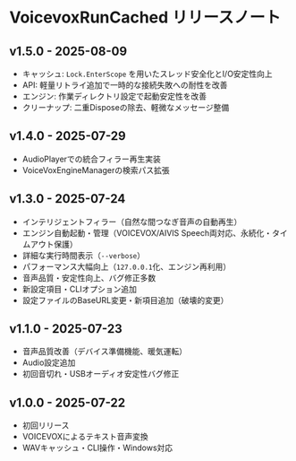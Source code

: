 # VoicevoxRunCached リリースノート

## v1.5.0 - 2025-08-09

- キャッシュ: `Lock.EnterScope` を用いたスレッド安全化とI/O安定性向上
- API: 軽量リトライ追加で一時的な接続失敗への耐性を改善
- エンジン: 作業ディレクトリ設定で起動安定性を改善
- クリーナップ: 二重Disposeの除去、軽微なメッセージ整備

## v1.4.0 - 2025-07-29

- AudioPlayerでの統合フィラー再生実装
- VoiceVoxEngineManagerの検索パス拡張

## v1.3.0 - 2025-07-24

- インテリジェントフィラー（自然な間つなぎ音声の自動再生）
- エンジン自動起動・管理（VOICEVOX/AIVIS Speech両対応、永続化・タイムアウト保護）
- 詳細な実行時間表示（`--verbose`）
- パフォーマンス大幅向上（`127.0.0.1`化、エンジン再利用）
- 音声品質・安定性向上、バグ修正多数
- 新設定項目・CLIオプション追加
- 設定ファイルのBaseURL変更・新項目追加（破壊的変更）

## v1.1.0 - 2025-07-23

- 音声品質改善（デバイス準備機能、暖気運転）
- Audio設定追加
- 初回音切れ・USBオーディオ安定性バグ修正

## v1.0.0 - 2025-07-22

- 初回リリース
- VOICEVOXによるテキスト音声変換
- WAVキャッシュ・CLI操作・Windows対応
